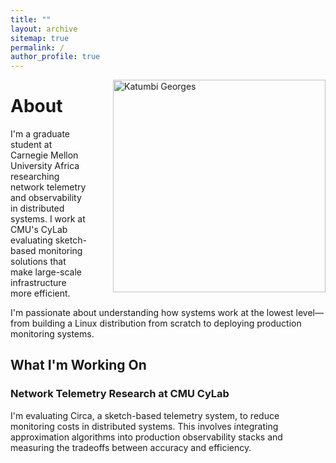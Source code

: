 ```yaml
---
title: ""
layout: archive
sitemap: true
permalink: /
author_profile: true
---
```


<img src="/assets/images/Georges.JPG" width="340px" alt="Katumbi Georges" align="right" style="margin-left: 40px; margin-bottom: 10px;" />

# About

I'm a graduate student at Carnegie Mellon University Africa researching network telemetry and observability in distributed systems. I work at CMU's CyLab evaluating sketch-based monitoring solutions that make large-scale infrastructure more efficient.

I'm passionate about understanding how systems work at the lowest level—from building a Linux distribution from scratch to deploying production monitoring systems.

## What I'm Working On

### Network Telemetry Research at CMU CyLab
I'm evaluating Circa, a sketch-based telemetry system, to reduce monitoring costs in distributed systems. This involves integrating approximation algorithms into production observability stacks and measuring the tradeoffs between accuracy and efficiency.

